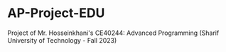 # AP-Project-EDU
Project of Mr. Hosseinkhani's CE40244: Advanced Programming (Sharif University of Technology - Fall 2023)
